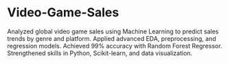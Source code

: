 # Video-Game-Sales
Analyzed global video game sales using Machine Learning to predict sales trends by genre and platform. Applied advanced EDA, preprocessing, and regression models. Achieved 99% accuracy with Random Forest Regressor. Strengthened skills in Python, Scikit-learn, and data visualization.
